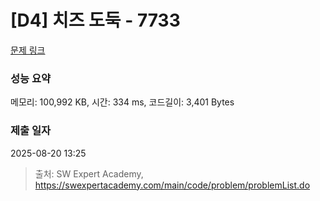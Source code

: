 # [D4] 치즈 도둑 - 7733 

[문제 링크](https://swexpertacademy.com/main/code/problem/problemDetail.do?contestProbId=AWrDOdQqRCUDFARG) 

### 성능 요약

메모리: 100,992 KB, 시간: 334 ms, 코드길이: 3,401 Bytes

### 제출 일자

2025-08-20 13:25



> 출처: SW Expert Academy, https://swexpertacademy.com/main/code/problem/problemList.do